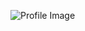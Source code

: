 ![Profile Image](https://avatars.githubusercontent.com/u/19764934?s=400&u=3206292960a92de91800824cc4f8f55d5b9243ae&v=4)
